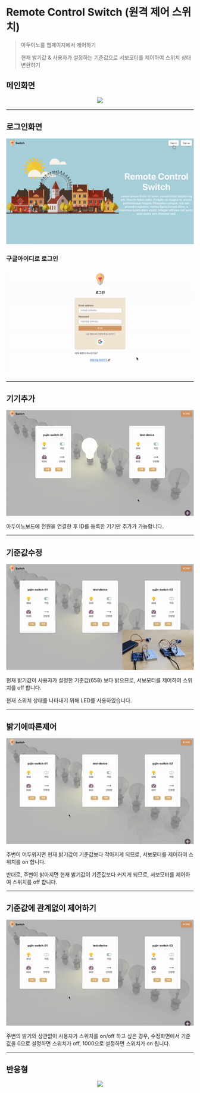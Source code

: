 # Remote Control Switch (원격 제어 스위치)

> 아두이노를 웹페이지에서 제어하기
> 
> 현재 밝기값 & 사용자가 설정하는 기준값으로 서보모터를 제어하여 스위치 상태 변환하기

## 메인화면
<p align="center">
    <img src="public/images/capture/메인화면.gif" />
</p>

---

## 로그인화면
<p align="center">
    <img src="public/images/capture/로그인화면.gif" />
</p>

### 구글아이디로 로그인
<p align="center">
    <img src="public/images/capture/구글로그인.gif" />
</p>

---

## 기기추가
<p align="center">
    <img src="public/images/capture/기기추가.gif" />
</p>

아두이노보드에 전원을 연결한 후 ID를 등록한 기기만 추가가 가능합니다. 

---

## 기준값수정
<p align="center">
    <img src="public/images/capture/수정화면.gif"/>
</p>

현재 밝기값이 사용자가 설정한 기준값(658) 보다 밝으므로, 서보모터를 제어하여 스위치를 off 합니다.

현재 스위치 상태를 나타내기 위해 LED를 사용하였습니다.

---

## 밝기에따른제어
<p align="center">
    <img src="public/images/capture/조명제어.gif" />
</p>

주변이 어두워지면 현재 밝기값이 기준값보다 작아지게 되므로, 서보모터를 제어하여 스위치를 on 합니다.

반대로, 주변이 밝아지면 현재 밝기값이 기준값보다 커지게 되므로, 서보모터를 제어하여 스위치를 off 합니다. 

---

## 기준값에 관계없이 제어하기
<p align="center">
    <img src="public/images/capture/항상켜짐.gif"/>
</p>

주변의 밝기와 상관없이 사용자가 스위치를 on/off 하고 싶은 경우, 수정화면에서 기준값을 0으로 설정하면 스위치가 off, 1000으로 설정하면 스위치가 on 됩니다.

---

## 반응형
<p align="center">
    <img src="public/images/capture/반응형.gif" width="200px">
</p>
